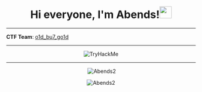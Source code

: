 <h1 align="center">Hi everyone, I'm Abends!<img src="https://github.com/blackcater/blackcater/raw/main/images/Hi.gif" height="32"/></h1>

---

**CTF Team**: [o1d_bu7_go1d](https://ctftime.org/team/213673)

---

<p align="center"><img src="https://tryhackme-badges.s3.amazonaws.com/Adends.png" alt="TryHackMe"></p>

---

<p align="center">&nbsp;<img src="https://github-readme-stats.vercel.app/api?username=Abends2&show_icons=true&locale=en&theme=chartreuse-dark" alt="Abends2" /></p>

<p align="center"><img src="https://github-readme-stats.vercel.app/api/top-langs?username=Abends2&show_icons=true&locale=en&layout=compact&theme=midnight-purple" alt="Abends2" /></p>

